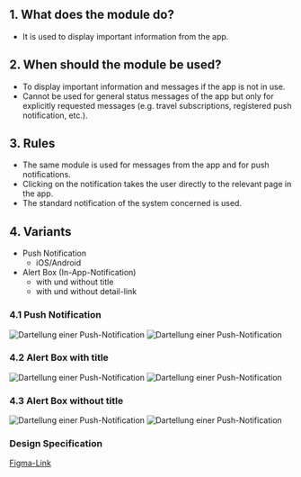## 1. What does the module do?
*   It is used to display important information from the app.

## 2. When should the module be used? 
*   To display important information and messages if the app is not in use. 
*   Cannot be used for general status messages of the app but only for explicitly requested messages (e.g. travel subscriptions, registered push notification, etc.).

## 3. Rules 
*   The same module is used for messages from the app and for push notifications. 
*   Clicking on the notification takes the user directly to the relevant page in the app. 
*   The standard notification of the system concerned is used.

## 4. Variants
*   Push Notification
    *   iOS/Android
*   Alert Box (In-App-Notification)
    *   with und without title
    *   with und without detail-link

<label class="switch" style="display:none"><input type="checkbox"><span class="slider round"></span></label>
 
### 4.1 Push Notification
![Dartellung einer Push-Notification](https://raw.githubusercontent.com/sbb-design-systems/design-system-mobile-documentation/doku-update/documentation/notification/images/push-light.png 'class: image light')
![Dartellung einer Push-Notification](https://raw.githubusercontent.com/sbb-design-systems/design-system-mobile-documentation/doku-update/documentation/notification/images/push-dark.png 'class: image dark hide')

### 4.2 Alert Box with title
![Dartellung einer Push-Notification](https://raw.githubusercontent.com/sbb-design-systems/design-system-mobile-documentation/doku-update/documentation/notification/images/alert-box-with-title-light.png 'class: image light')
![Dartellung einer Push-Notification](https://raw.githubusercontent.com/sbb-design-systems/design-system-mobile-documentation/doku-update/documentation/notification/images/alert-box-with-title-dark.png 'class: image dark hide')

### 4.3 Alert Box without title
![Dartellung einer Push-Notification](https://raw.githubusercontent.com/sbb-design-systems/design-system-mobile-documentation/doku-update/documentation/notification/images/alert-box-without-title-light.png 'class: image light')
![Dartellung einer Push-Notification](https://raw.githubusercontent.com/sbb-design-systems/design-system-mobile-documentation/doku-update/documentation/notification/images/alert-box-without-title-dark.png 'class: image dark hide')

### Design Specification
[Figma-Link](https://www.figma.com/file/WOtLIam1xwrqcgnAITsEhV/Design-System-Mobile?node-id=36%3A14345)